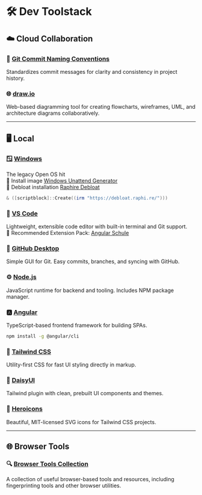 # 🛠️ Dev Toolstack

## ☁️ Cloud Collaboration

### 📜 [Git Commit Naming Conventions](https://gist.github.com/qoomon/5dfcdf8eec66a051ecd85625518cfd13)  
Standardizes commit messages for clarity and consistency in project history.

### 🌐 [draw.io](https://www.drawio.com/)  
Web-based diagramming tool for creating flowcharts, wireframes, UML, and architecture diagrams collaboratively.

---

## 🖥️ Local

### 🪟 [Windows](https://www.microsoft.com/windows)  
The legacy Open OS hit  
🤖 Install image [Windows Unattend Generator](https://schneegans.de/windows/unattend-generator/)  
🩻 Debloat installation [Raphire Debloat](https://github.com/Raphire/Win11Debloat)
```powershell
& ([scriptblock]::Create((irm "https://debloat.raphi.re/")))
```

### 📝 [VS Code](https://code.visualstudio.com/)  
Lightweight, extensible code editor with built-in terminal and Git support.  
🔌 Recommended Extension Pack: [Angular Schule](https://marketplace.visualstudio.com/items?itemName=angular-schule.angular-schule-extension-pack)

### 🐙 [GitHub Desktop](https://desktop.github.com/)  
Simple GUI for Git. Easy commits, branches, and syncing with GitHub.

### ⚙️ [Node.js](https://nodejs.org/)  
JavaScript runtime for backend and tooling. Includes NPM package manager.

### 🅰️ [Angular](https://angular.io/)  
TypeScript-based frontend framework for building SPAs.
```bash
npm install -g @angular/cli
```

### 🎨 [Tailwind CSS](https://tailwindcss.com/)  
Utility-first CSS for fast UI styling directly in markup.

### 🌼 [DaisyUI](https://daisyui.com/)  
Tailwind plugin with clean, prebuilt UI components and themes.

### 🧩 [Heroicons](https://heroicons.com/)  
Beautiful, MIT-licensed SVG icons for Tailwind CSS projects.  

---

## 🌐 Browser Tools

### 🔍 [Browser Tools Collection](./browser.md)
A collection of useful browser-based tools and resources, including fingerprinting tools and other browser utilities.
